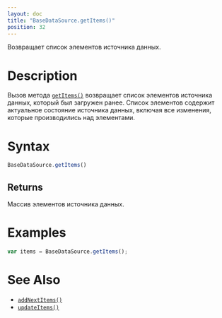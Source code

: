 ```yaml
---
layout: doc
title: "BaseDataSource.getItems()"
position: 32
---
```


Возвращает список элементов источника данных.

# Description

Вызов метода [`getItems()`](../BaseDataSource.getItems/) возвращает список элементов источника данных,
который был загружен ранее. Список элементов содержит актуальное состояние источника данных, включая
все изменения, которые производились над элементами.

# Syntax

```js
BaseDataSource.getItems()
```

## Returns

Массив элементов источника данных.

# Examples

```js
var items = BaseDataSource.getItems();
```

# See Also

* [`addNextItems()`](../BaseDataSource.addNextItems/)
* [`updateItems()`](../BaseDataSource.updateItems/)
